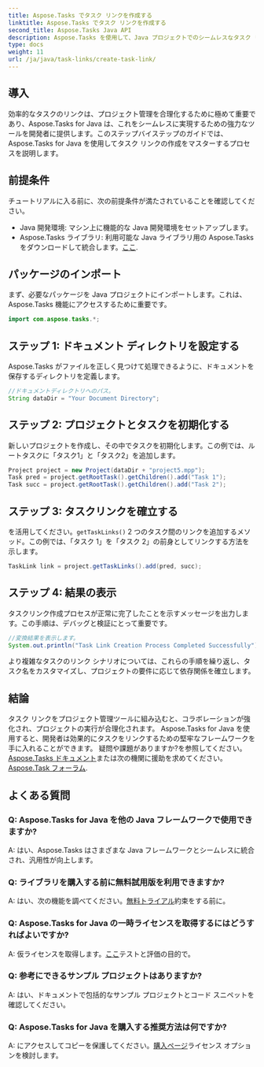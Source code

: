 ```yaml
---
title: Aspose.Tasks でタスク リンクを作成する
linktitle: Aspose.Tasks でタスク リンクを作成する
second_title: Aspose.Tasks Java API
description: Aspose.Tasks を使用して、Java プロジェクトでのシームレスなタスク リンクを解除します。ステップバイステップのガイドを使用して、タスク リンクの作成方法をマスターしてください。ダウンロード中！
type: docs
weight: 11
url: /ja/java/task-links/create-task-link/
---
```

## 導入
効率的なタスクのリンクは、プロジェクト管理を合理化するために極めて重要であり、Aspose.Tasks for Java は、これをシームレスに実現するための強力なツールを開発者に提供します。このステップバイステップのガイドでは、Aspose.Tasks for Java を使用してタスク リンクの作成をマスターするプロセスを説明します。
## 前提条件
チュートリアルに入る前に、次の前提条件が満たされていることを確認してください。
- Java 開発環境: マシン上に機能的な Java 開発環境をセットアップします。
-  Aspose.Tasks ライブラリ: 利用可能な Java ライブラリ用の Aspose.Tasks をダウンロードして統合します。[ここ](https://releases.aspose.com/tasks/java/).
## パッケージのインポート
まず、必要なパッケージを Java プロジェクトにインポートします。これは、Aspose.Tasks 機能にアクセスするために重要です。
```java
import com.aspose.tasks.*;
```
## ステップ 1: ドキュメント ディレクトリを設定する
Aspose.Tasks がファイルを正しく見つけて処理できるように、ドキュメントを保存するディレクトリを定義します。
```java
//ドキュメントディレクトリへのパス。
String dataDir = "Your Document Directory";
```
## ステップ 2: プロジェクトとタスクを初期化する
新しいプロジェクトを作成し、その中でタスクを初期化します。この例では、ルートタスクに「タスク1」と「タスク2」を追加します。
```java
Project project = new Project(dataDir + "project5.mpp");
Task pred = project.getRootTask().getChildren().add("Task 1");
Task succ = project.getRootTask().getChildren().add("Task 2");
```
## ステップ 3: タスクリンクを確立する
を活用してください。`getTaskLinks()` 2 つのタスク間のリンクを追加するメソッド。この例では、「タスク 1」を「タスク 2」の前身としてリンクする方法を示します。
```java
TaskLink link = project.getTaskLinks().add(pred, succ);
```
## ステップ 4: 結果の表示
タスクリンク作成プロセスが正常に完了したことを示すメッセージを出力します。この手順は、デバッグと検証にとって重要です。
```java
//変換結果を表示します。
System.out.println("Task Link Creation Process Completed Successfully");
```
より複雑なタスクのリンク シナリオについては、これらの手順を繰り返し、タスク名をカスタマイズし、プロジェクトの要件に応じて依存関係を確立します。
## 結論
タスク リンクをプロジェクト管理ツールに組み込むと、コラボレーションが強化され、プロジェクトの実行が合理化されます。 Aspose.Tasks for Java を使用すると、開発者は効果的にタスクをリンクするための堅牢なフレームワークを手に入れることができます。
疑問や課題がありますか?を参照してください。[Aspose.Tasks ドキュメント](https://reference.aspose.com/tasks/java/)または次の機関に援助を求めてください。[Aspose.Task フォーラム](https://forum.aspose.com/c/tasks/15).
## よくある質問
### Q: Aspose.Tasks for Java を他の Java フレームワークで使用できますか?
A: はい、Aspose.Tasks はさまざまな Java フレームワークとシームレスに統合され、汎用性が向上します。
### Q: ライブラリを購入する前に無料試用版を利用できますか?
 A: はい、次の機能を調べてください。[無料トライアル](https://releases.aspose.com/)約束をする前に。
### Q: Aspose.Tasks for Java の一時ライセンスを取得するにはどうすればよいですか?
 A: 仮ライセンスを取得します。[ここ](https://purchase.aspose.com/temporary-license/)テストと評価の目的で。
### Q: 参考にできるサンプル プロジェクトはありますか?
A: はい、ドキュメントで包括的なサンプル プロジェクトとコード スニペットを確認してください。
### Q: Aspose.Tasks for Java を購入する推奨方法は何ですか?
 A: にアクセスしてコピーを保護してください。[購入ページ](https://purchase.aspose.com/buy)ライセンス オプションを検討します。